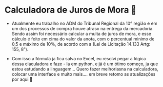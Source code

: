 # Calculadora de Juros de Mora 📅

- Atualmente eu trabalho no ADM do Tribunal Regional da 10° região e em um dos
processos de compra houve atraso na entrega da mercadoria. 
Sendo assim foi necessário calcular a multa de juros de mora, e esse cálculo é feito 
em cima do valor da anota, com o percentual minimo de 0,5 e máximo de 10%, de acordo com a (Lei de Licitação 14.133 Artg: 155, 8°).

- Com isso a fórmula ja fica salva no Excel, eu resolvi pegar a lógica dessa claculadora e faze - la em python, e já é um ótimo começo,
  ja que estou estudando a linguagem... Quero fazer melhoriasna na calculadora, colocar uma interface e muito mais.... em breve retomo as atualizações por aqui 👋



